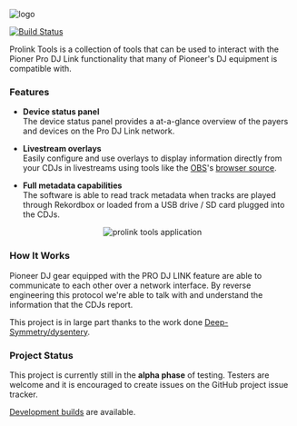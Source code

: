 ![logo](https://user-images.githubusercontent.com/1421724/87513748-0a30ff80-c62e-11ea-9a15-52f46b013087.png)

[![Build Status](https://github.com/evanpurkhiser/prolink-tools/workflows/build/badge.svg)](https://github.com/EvanPurkhiser/prolink-tools/actions?query=workflow%3Abuild)

Prolink Tools is a collection of tools that can be used to interact with the
Pioner Pro DJ Link functionality that many of Pioneer's DJ equipment is
compatible with.


### Features

* **Device status panel**  
  The device status panel provides a at-a-glance overview of the payers and
  devices on the Pro DJ Link network.

* **Livestream overlays**  
  Easily configure and use overlays to display information directly from your
  CDJs in livestreams using tools like the
  [OBS]([https://obsproject.com/](https://obsproject.com/))'s [browser
  source]([https://obsproject.com/forum/resources/browser-plugin.115/](https://obsproject.com/forum/resources/browser-plugin.115/)).

* **Full metadata capabilities**  
  The software is able to read track metadata when tracks are played through
  Rekordbox or loaded from a USB drive / SD card plugged into the CDJs.

<p align="center">
  <img src="https://user-images.githubusercontent.com/1421724/87513887-41071580-c62e-11ea-83d6-da486759db11.png" alt="prolink tools application" />
</p>

### How It Works

Pioneer DJ gear equipped with the PRO DJ LINK feature are able to communicate
to each other over a network interface. By reverse engineering this protocol
we're able to talk with and understand the information that the CDJs report.

This project is in large part thanks to the work done [Deep-Symmetry/dysentery](https://github.com/Deep-Symmetry/dysentery).

### Project Status

This project is currently still in the **alpha phase** of testing. Testers are
welcome and it is encouraged to create issues on the GitHub project issue
tracker.

[Development builds](https://github.com/EvanPurkhiser/prolink-tools/releases/tag/master-build) are available.

